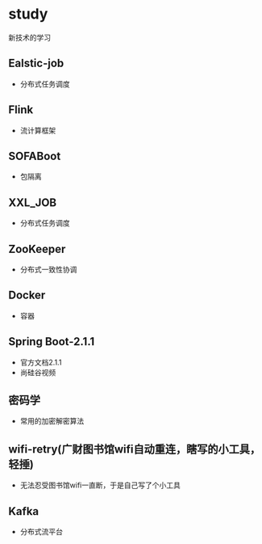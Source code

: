 # study
新技术的学习

## Ealstic-job
- 分布式任务调度

## Flink
- 流计算框架

## SOFABoot
- 包隔离

## XXL_JOB
- 分布式任务调度

## ZooKeeper
- 分布式一致性协调

## Docker
- 容器

## Spring Boot-2.1.1
- 官方文档2.1.1
- 尚硅谷视频

## 密码学
- 常用的加密解密算法

## wifi-retry(广财图书馆wifi自动重连，瞎写的小工具，轻捶)
- 无法忍受图书馆wifi一直断，于是自己写了个小工具

## Kafka
- 分布式流平台
